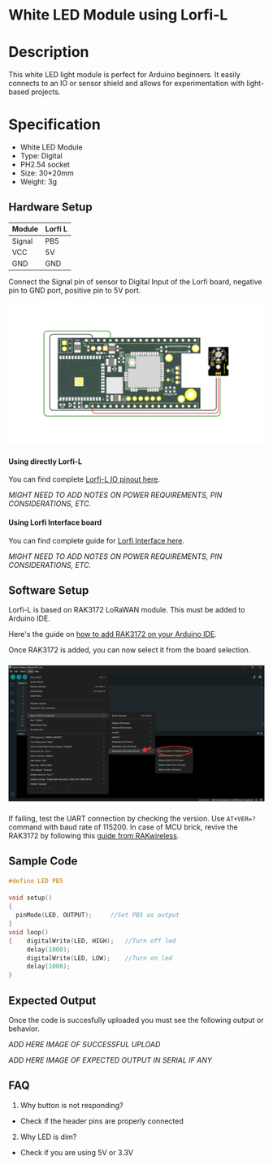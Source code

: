 # White LED Module using Lorfi-L

# Description
This white LED light module is perfect for Arduino beginners. It easily connects to an IO or sensor shield and allows for experimentation with light-based projects.

# Specification

- White LED Module
- Type: Digital
- PH2.54 socket
- Size: 30*20mm
- Weight: 3g

## Hardware Setup

|     Module    |   Lorfi L   |
|---------------|-------------|
| Signal        | PB5         |
| VCC           | 5V          |
| GND           | GND         |

Connect the Signal pin of sensor to Digital Input of the Lorfi board, negative pin to GND port, positive pin to 5V port.

![White LED Module](\assets\Images\LORFI_Components\Lorfi-L_Modules\12.png)

#### Using directly Lorfi-L

You can find complete <a href="/docs/Hardware-Guide.html">Lorfi-L IO pinout here</a>.

*MIGHT NEED TO ADD NOTES ON POWER REQUIREMENTS, PIN CONSIDERATIONS, ETC.*

#### Using Lorfi Interface board

You can find complete guide for <a href="/docs/Hardware-Guide.html">Lorfi Interface here</a>.

*MIGHT NEED TO ADD NOTES ON POWER REQUIREMENTS, PIN CONSIDERATIONS, ETC.*

## Software Setup

Lorfi-L is based on RAK3172 LoRaWAN module. This must be added to Arduino IDE.

Here's the guide on <a href="/docs/Software-Guide.html">how to add RAK3172 on your Arduino IDE</a>.

Once RAK3172 is added, you can now select it from the board selection.

![Software Guide 4](\assets\Images\LORFI_Components\Software-Guide_Images\Software_Guide4.png)

If failing, test the UART connection by checking the version. Use `AT+VER=?` command with baud rate of 115200. In case of MCU brick, revive the RAK3172 by following this [guide from RAKwireless](https://learn.rakwireless.com/hc/en-us/articles/26687606549911-How-To-Guide-STM32CubeProgrammer-for-RAK-Modules).

## **Sample Code**
```c
#define LED PB5

void setup()
{
  pinMode(LED, OUTPUT);     //Set PB5 as output
}
void loop()
{    digitalWrite(LED, HIGH);   //Turn off led
     delay(1000);
     digitalWrite(LED, LOW);    //Turn on led
     delay(1000);
}
```

## Expected Output

Once the code is succesfully uploaded you must see the following output or behavior.

*ADD HERE IMAGE OF SUCCESSFUL UPLOAD*

*ADD HERE IMAGE OF EXPECTED OUTPUT IN SERIAL IF ANY*

## FAQ

1. Why button is not responding?
- Check if the header pins are properly connected

2. Why LED is dim?
- Check if you are using 5V or 3.3V

